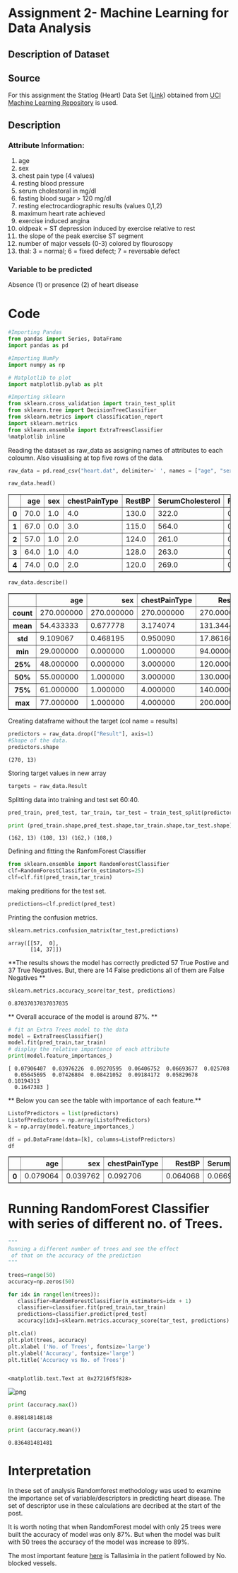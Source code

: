 
Assignment 2- Machine Learning for Data Analysis
======

Description of Dataset
----

## Source ##
For this assignment the Statlog (Heart) Data Set ([Link](https://archive.ics.uci.edu/ml/datasets/Statlog+%28Heart%29)) obtained from [UCI Machine Learning Repository](https://archive.ics.uci.edu/ml/datasets.html) is used. 


## Description
### Attribute Information:
 1. age
 2. sex
 3. chest pain type  (4 values)
 4. resting blood pressure
 5. serum cholestoral in mg/dl
 6. fasting blood sugar > 120 mg/dl
 7. resting electrocardiographic results  (values 0,1,2)
 8. maximum heart rate achieved
 9. exercise induced angina
 10. oldpeak = ST depression induced by exercise relative to rest
 11. the slope of the peak exercise ST segment
 12. number of major vessels (0-3) colored by flourosopy
 13. thal: 3 = normal; 6 = fixed defect; 7 = reversable defect
 
### Variable to be predicted
Absence (1) or presence (2) of heart disease

# Code


```python
#Importing Pandas
from pandas import Series, DataFrame
import pandas as pd

#Importing NumPy
import numpy as np

# Matplotlib to plot
import matplotlib.pylab as plt

#Importing sklearn 
from sklearn.cross_validation import train_test_split
from sklearn.tree import DecisionTreeClassifier
from sklearn.metrics import classification_report
import sklearn.metrics
from sklearn.ensemble import ExtraTreesClassifier
%matplotlib inline
```

Reading the dataset as raw_data as assigning names of attributes to each coloumn. Also visualising at top five rows of the data. 


```python
raw_data = pd.read_csv("heart.dat", delimiter=' ', names = ["age", "sex", "chestPainType", "RestBP", "SerumCholesterol", "FastingBP", "RestingECG", "MaxHR", "ExerciseInduceAgina", "Oldepeak", "SlopSTSegment", "NoVessels", "Thal", "Result"])

raw_data.head()
```




<div>
<table border="1" class="dataframe">
  <thead>
    <tr style="text-align: right;">
      <th></th>
      <th>age</th>
      <th>sex</th>
      <th>chestPainType</th>
      <th>RestBP</th>
      <th>SerumCholesterol</th>
      <th>FastingBP</th>
      <th>RestingECG</th>
      <th>MaxHR</th>
      <th>ExerciseInduceAgina</th>
      <th>Oldepeak</th>
      <th>SlopSTSegment</th>
      <th>NoVessels</th>
      <th>Thal</th>
      <th>Result</th>
    </tr>
  </thead>
  <tbody>
    <tr>
      <th>0</th>
      <td>70.0</td>
      <td>1.0</td>
      <td>4.0</td>
      <td>130.0</td>
      <td>322.0</td>
      <td>0.0</td>
      <td>2.0</td>
      <td>109.0</td>
      <td>0.0</td>
      <td>2.4</td>
      <td>2.0</td>
      <td>3.0</td>
      <td>3.0</td>
      <td>2</td>
    </tr>
    <tr>
      <th>1</th>
      <td>67.0</td>
      <td>0.0</td>
      <td>3.0</td>
      <td>115.0</td>
      <td>564.0</td>
      <td>0.0</td>
      <td>2.0</td>
      <td>160.0</td>
      <td>0.0</td>
      <td>1.6</td>
      <td>2.0</td>
      <td>0.0</td>
      <td>7.0</td>
      <td>1</td>
    </tr>
    <tr>
      <th>2</th>
      <td>57.0</td>
      <td>1.0</td>
      <td>2.0</td>
      <td>124.0</td>
      <td>261.0</td>
      <td>0.0</td>
      <td>0.0</td>
      <td>141.0</td>
      <td>0.0</td>
      <td>0.3</td>
      <td>1.0</td>
      <td>0.0</td>
      <td>7.0</td>
      <td>2</td>
    </tr>
    <tr>
      <th>3</th>
      <td>64.0</td>
      <td>1.0</td>
      <td>4.0</td>
      <td>128.0</td>
      <td>263.0</td>
      <td>0.0</td>
      <td>0.0</td>
      <td>105.0</td>
      <td>1.0</td>
      <td>0.2</td>
      <td>2.0</td>
      <td>1.0</td>
      <td>7.0</td>
      <td>1</td>
    </tr>
    <tr>
      <th>4</th>
      <td>74.0</td>
      <td>0.0</td>
      <td>2.0</td>
      <td>120.0</td>
      <td>269.0</td>
      <td>0.0</td>
      <td>2.0</td>
      <td>121.0</td>
      <td>1.0</td>
      <td>0.2</td>
      <td>1.0</td>
      <td>1.0</td>
      <td>3.0</td>
      <td>1</td>
    </tr>
  </tbody>
</table>
</div>




```python
raw_data.describe()
```




<div>
<table border="1" class="dataframe">
  <thead>
    <tr style="text-align: right;">
      <th></th>
      <th>age</th>
      <th>sex</th>
      <th>chestPainType</th>
      <th>RestBP</th>
      <th>SerumCholesterol</th>
      <th>FastingBP</th>
      <th>RestingECG</th>
      <th>MaxHR</th>
      <th>ExerciseInduceAgina</th>
      <th>Oldepeak</th>
      <th>SlopSTSegment</th>
      <th>NoVessels</th>
      <th>Thal</th>
      <th>Result</th>
    </tr>
  </thead>
  <tbody>
    <tr>
      <th>count</th>
      <td>270.000000</td>
      <td>270.000000</td>
      <td>270.000000</td>
      <td>270.000000</td>
      <td>270.000000</td>
      <td>270.000000</td>
      <td>270.000000</td>
      <td>270.000000</td>
      <td>270.000000</td>
      <td>270.00000</td>
      <td>270.000000</td>
      <td>270.000000</td>
      <td>270.000000</td>
      <td>270.000000</td>
    </tr>
    <tr>
      <th>mean</th>
      <td>54.433333</td>
      <td>0.677778</td>
      <td>3.174074</td>
      <td>131.344444</td>
      <td>249.659259</td>
      <td>0.148148</td>
      <td>1.022222</td>
      <td>149.677778</td>
      <td>0.329630</td>
      <td>1.05000</td>
      <td>1.585185</td>
      <td>0.670370</td>
      <td>4.696296</td>
      <td>1.444444</td>
    </tr>
    <tr>
      <th>std</th>
      <td>9.109067</td>
      <td>0.468195</td>
      <td>0.950090</td>
      <td>17.861608</td>
      <td>51.686237</td>
      <td>0.355906</td>
      <td>0.997891</td>
      <td>23.165717</td>
      <td>0.470952</td>
      <td>1.14521</td>
      <td>0.614390</td>
      <td>0.943896</td>
      <td>1.940659</td>
      <td>0.497827</td>
    </tr>
    <tr>
      <th>min</th>
      <td>29.000000</td>
      <td>0.000000</td>
      <td>1.000000</td>
      <td>94.000000</td>
      <td>126.000000</td>
      <td>0.000000</td>
      <td>0.000000</td>
      <td>71.000000</td>
      <td>0.000000</td>
      <td>0.00000</td>
      <td>1.000000</td>
      <td>0.000000</td>
      <td>3.000000</td>
      <td>1.000000</td>
    </tr>
    <tr>
      <th>25%</th>
      <td>48.000000</td>
      <td>0.000000</td>
      <td>3.000000</td>
      <td>120.000000</td>
      <td>213.000000</td>
      <td>0.000000</td>
      <td>0.000000</td>
      <td>133.000000</td>
      <td>0.000000</td>
      <td>0.00000</td>
      <td>1.000000</td>
      <td>0.000000</td>
      <td>3.000000</td>
      <td>1.000000</td>
    </tr>
    <tr>
      <th>50%</th>
      <td>55.000000</td>
      <td>1.000000</td>
      <td>3.000000</td>
      <td>130.000000</td>
      <td>245.000000</td>
      <td>0.000000</td>
      <td>2.000000</td>
      <td>153.500000</td>
      <td>0.000000</td>
      <td>0.80000</td>
      <td>2.000000</td>
      <td>0.000000</td>
      <td>3.000000</td>
      <td>1.000000</td>
    </tr>
    <tr>
      <th>75%</th>
      <td>61.000000</td>
      <td>1.000000</td>
      <td>4.000000</td>
      <td>140.000000</td>
      <td>280.000000</td>
      <td>0.000000</td>
      <td>2.000000</td>
      <td>166.000000</td>
      <td>1.000000</td>
      <td>1.60000</td>
      <td>2.000000</td>
      <td>1.000000</td>
      <td>7.000000</td>
      <td>2.000000</td>
    </tr>
    <tr>
      <th>max</th>
      <td>77.000000</td>
      <td>1.000000</td>
      <td>4.000000</td>
      <td>200.000000</td>
      <td>564.000000</td>
      <td>1.000000</td>
      <td>2.000000</td>
      <td>202.000000</td>
      <td>1.000000</td>
      <td>6.20000</td>
      <td>3.000000</td>
      <td>3.000000</td>
      <td>7.000000</td>
      <td>2.000000</td>
    </tr>
  </tbody>
</table>
</div>



Creating dataframe without the target (col name = results)


```python
predictors = raw_data.drop(["Result"], axis=1)
#Shape of the data.
predictors.shape
```




    (270, 13)



Storing target values in new array


```python
targets = raw_data.Result
```

Splitting data into training and test set 60:40. 


```python
pred_train, pred_test, tar_train, tar_test = train_test_split(predictors, targets, test_size=.4)
```


```python
print (pred_train.shape,pred_test.shape,tar_train.shape,tar_test.shape)
```

    (162, 13) (108, 13) (162,) (108,)
    

Defining and fitting the RanfomForest Classifier


```python
from sklearn.ensemble import RandomForestClassifier
clf=RandomForestClassifier(n_estimators=25)
clf=clf.fit(pred_train,tar_train)
```

making preditions for the test set. 


```python
predictions=clf.predict(pred_test)
```

Printing the confusion metrics. 


```python
sklearn.metrics.confusion_matrix(tar_test,predictions)
```




    array([[57,  0],
           [14, 37]])



**The results shows the model has correctly predicted 57 True Postive and 37 True Negatives. But, there are 14 False predictions all of them are False Negatives **


```python
sklearn.metrics.accuracy_score(tar_test, predictions)
```




    0.87037037037037035



** Overall accurace of the model is around 87%. **


```python
# fit an Extra Trees model to the data
model = ExtraTreesClassifier()
model.fit(pred_train,tar_train)
# display the relative importance of each attribute
print(model.feature_importances_)
```

    [ 0.07906407  0.03976226  0.09270595  0.06406752  0.06693677  0.025708
      0.05645695  0.07426804  0.08421052  0.09184172  0.05829678  0.10194313
      0.1647383 ]
    

** Below you can see the table with importance of each feature.**
<a id='imp'></a>



```python
ListofPredictors = list(predictors)
ListofPredictors = np.array(ListofPredictors)
k = np.array(model.feature_importances_)

df = pd.DataFrame(data=[k], columns=ListofPredictors)
df
```




<div>
<table border="1" class="dataframe">
  <thead>
    <tr style="text-align: right;">
      <th></th>
      <th>age</th>
      <th>sex</th>
      <th>chestPainType</th>
      <th>RestBP</th>
      <th>SerumCholesterol</th>
      <th>FastingBP</th>
      <th>RestingECG</th>
      <th>MaxHR</th>
      <th>ExerciseInduceAgina</th>
      <th>Oldepeak</th>
      <th>SlopSTSegment</th>
      <th>NoVessels</th>
      <th>Thal</th>
    </tr>
  </thead>
  <tbody>
    <tr>
      <th>0</th>
      <td>0.079064</td>
      <td>0.039762</td>
      <td>0.092706</td>
      <td>0.064068</td>
      <td>0.066937</td>
      <td>0.025708</td>
      <td>0.056457</td>
      <td>0.074268</td>
      <td>0.084211</td>
      <td>0.091842</td>
      <td>0.058297</td>
      <td>0.101943</td>
      <td>0.164738</td>
    </tr>
  </tbody>
</table>
</div>



# Running RandomForest Classifier with series of different no. of Trees.


```python
"""
Running a different number of trees and see the effect
 of that on the accuracy of the prediction
"""

trees=range(50)
accuracy=np.zeros(50)

for idx in range(len(trees)):
   classifier=RandomForestClassifier(n_estimators=idx + 1)
   classifier=classifier.fit(pred_train,tar_train)
   predictions=classifier.predict(pred_test)
   accuracy[idx]=sklearn.metrics.accuracy_score(tar_test, predictions)

plt.cla()
plt.plot(trees, accuracy)
plt.xlabel ('No. of Trees', fontsize='large')
plt.ylabel('Accuracy', fontsize='large')
plt.title('Accuracy vs No. of Trees')



```




    <matplotlib.text.Text at 0x27216f5f828>




![png](output_28_1.png)



```python
print (accuracy.max())
```

    0.898148148148
    


```python
print (accuracy.mean())
```

    0.836481481481
    

# Interpretation

In these set of analysis Randomforest methodology was used to examine the importance set of variable/descriptors in predicting heart disease. The set of descriptor use in these calculations are decribed at the start of the post. 

It is worth noting that when RandomForest model with only 25 trees were built the accuracy of model was only 87%. But when the model was built with 50 trees the accuracy of the model was increase to 89%. 

The most important feature [here](#imp) is Tallasimia in the patient followed by No. blocked vessels. 
